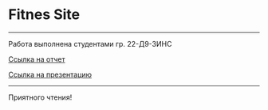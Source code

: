 # Fitnes Site
___
Работа выполнена студентами гр. 22-Д9-3ИНС

[Ссылка на отчет](https://drive.google.com/file/d/1bs6ZzJ0J4kiAgyXZ5g3zrmwRRtzmGoAS/view?usp=share_link)

[Ссылка на презентацию](https://drive.google.com/file/d/1Fd0TwQiR4tne-MTg4mJY0BUVFLcWpj7G/view?usp=sharing) 
___
Приятного чтения!
